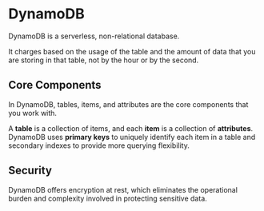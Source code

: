 # DynamoDB

DynamoDB is a serverless, non-relational database.

It charges based on the usage of the table and the amount of data that you are storing in that table, not by the hour or by the second.

## Core Components

In DynamoDB, tables, items, and attributes are the core components that you work with. 

A **table** is a collection of items, and each **item** is a collection of **attributes**. DynamoDB uses **primary keys** to uniquely identify each item in a table and secondary indexes to provide more querying flexibility. 

## Security

DynamoDB offers encryption at rest, which eliminates the operational burden and complexity involved in protecting sensitive data.